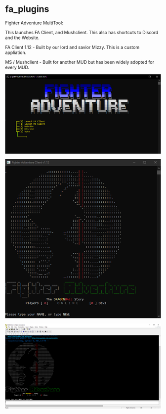 # fa_plugins
Fighter Adventure MultiTool:

This launches FA Client, and Mushclient. This also has shortcuts to Discord and the Website.

FA Client 1.12 - Built by our lord and savior Mizzy. This is a custom appliation.

MS / Mushclient - Built for another MUD but has been widely adopted for every MUD.

![FA MULTI-TOOL](screenshot.png)

![FA CLIENT 1.12](faclient112.png)

![MUSHCLiENT](mushclient.png)
